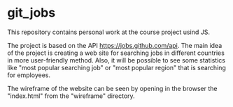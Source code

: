 # git_jobs
This repository contains personal work at the course project usind JS.

The project is based on the API https://jobs.github.com/api.
The main idea of the project is creating a web site for searching jobs in different countries in more user-friendly method. Also, it will be possible to see some statistics like "most popular searching job" or "most popular region" that is searching for employees.

The wireframe of the website can be seen by opening in the browser the "index.html" from the "wireframe" directory.
